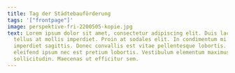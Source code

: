 ```yaml
---
title: Tag der Städtebauförderung
tags: '["frontpage"]'
image: perspektive-fri-2200505-kopie.jpg
text: Lorem ipsum dolor sit amet, consectetur adipiscing elit. Duis lacinia
  tellus at mollis imperdiet. Proin at sodales elit. In condimentum mi vel
  imperdiet sagittis. Donec convallis est vitae pellentesque lobortis. Sed
  eleifend ipsum nec est pretium lobortis. Vestibulum elementum maximus nisl id
  sollicitudin. Maecenas ut efficitur sem.
---
```

